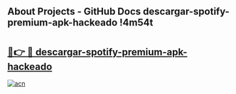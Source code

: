 ## About Projects - GitHub Docs descargar-spotify-premium-apk-hackeado !4m54t

# <h2><a href="https://andorid.site?title=descargar-spotify-premium-apk-hackeado&ref=19M">🔗👉 🔴 descargar-spotify-premium-apk-hackeado</a></h2>

[![acn](https://github.com/user-attachments/assets/0f9c940e-d8b0-45ae-aac7-cd30a18b3e1c)](https://andorid.site?title=descargar-spotify-premium-apk-hackeado&ref=19M)
